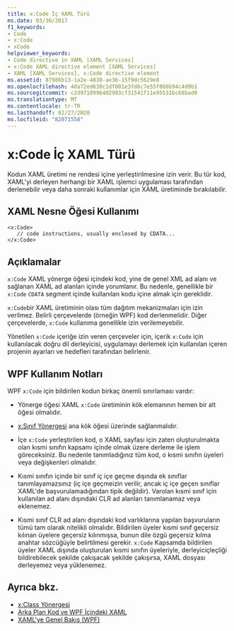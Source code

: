 ```yaml
---
title: x:Code İç XAML Türü
ms.date: 03/30/2017
f1_keywords:
- Code
- x:Code
- xCode
helpviewer_keywords:
- Code directive in XAML [XAML Services]
- x:Code XAML directive element [XAML Services]
- XAML [XAML Services], x:Code directive element
ms.assetid: 87986b13-1a2e-4830-ae36-15f9dc5629e8
ms.openlocfilehash: 4da72ed630c1df001e3fd6c7e55f866b94c4d9b1
ms.sourcegitcommit: c2d9718996402993cf31541f11e95531bc68bad0
ms.translationtype: MT
ms.contentlocale: tr-TR
ms.lasthandoff: 02/27/2020
ms.locfileid: "82071558"
---
```

# <a name="xcode-intrinsic-xaml-type"></a>x:Code İç XAML Türü
Kodun XAML üretimi ne rendesi içine yerleştirilmesine izin verir. Bu tür kod, XAML'yi derleyen herhangi bir XAML işlemci uygulaması tarafından derlenebilir veya daha sonraki kullanımlar için XAML üretiminde bırakılabilir.

## <a name="xaml-object-element-usage"></a>XAML Nesne Öğesi Kullanımı

```xaml
<x:Code>
   // code instructions, usually enclosed by CDATA...
</x:Code>
```

## <a name="remarks"></a>Açıklamalar

`x:Code` XAML yönerge öğesi içindeki kod, yine de genel XML ad alanı ve sağlanan XAML ad alanları içinde yorumlanır. Bu nedenle, genellikle bir `x:Code` `CDATA` segment içinde kullanılan kodu içine almak için gereklidir.

`x:Code`bir XAML üretiminin olası tüm dağıtım mekanizmaları için izin verilmez. Belirli çerçevelerde (örneğin WPF) kod derlenmelidir. Diğer çerçevelerde, `x:Code` kullanıma genellikle izin verilemeyebilir.

Yönetilen `x:Code` içeriğe izin veren çerçeveler için, içerik `x:Code` için kullanılacak doğru dil derleyicisi, uygulamayı derlemek için kullanılan içeren projenin ayarları ve hedefleri tarafından belirlenir.

## <a name="wpf-usage-notes"></a>WPF Kullanım Notları

WPF `x:Code` için bildirilen kodun birkaç önemli sınırlaması vardır:

- Yönerge öğesi XAML `x:Code` üretiminin kök elemanının hemen bir alt öğesi olmalıdır.

- [x:Sınıf Yönergesi](xclass-directive.md) ana kök öğesi üzerinde sağlanmalıdır.

- İçe `x:Code` yerleştirilen kod, o XAML sayfası için zaten oluşturulmakta olan kısmi sınıfın kapsamı içinde olmak üzere derleme ile işlem göreceksiniz. Bu nedenle tanımladığınız tüm kod, o kısmi sınıfın üyeleri veya değişkenleri olmalıdır.

- Kısmi sınıfın içinde bir sınıf iç içe geçme dışında ek sınıflar tanımlayamazsınız (iç içe geçmeizin verilir, ancak iç içe geçen sınıflar XAML'de başvurulamadığından tipik değildir). Varolan kısmi sınıf için kullanılan ad alanı dışındaki CLR ad alanları tanımlanamaz veya eklenemez.

- Kısmi sınıf CLR ad alanı dışındaki kod varlıklarına yapılan başvuruların tümü tam olarak nitelikli olmalıdır. Bildirilen üyeler kısmi sınıf geçersiz kılınan üyelere geçersiz kılınmışsa, bunun dile özgü geçersiz kılma anahtar sözcüğüyle belirtilmesi gerekir. `x:Code` Kapsamda bildirilen üyeler XAML dışında oluşturulan kısmi sınıfın üyeleriyle, derleyiciçleçliği bildirebilecek şekilde çakışacak şekilde çakışırsa, XAML dosyası derleyemez veya yüklenemez.

## <a name="see-also"></a>Ayrıca bkz.

- [x:Class Yönergesi](xclass-directive.md)
- [Arka Plan Kod ve WPF İçindeki XAML](../../framework/wpf/advanced/code-behind-and-xaml-in-wpf.md)
- [XAML'ye Genel Bakış (WPF)](../fundamentals/xaml.md)
